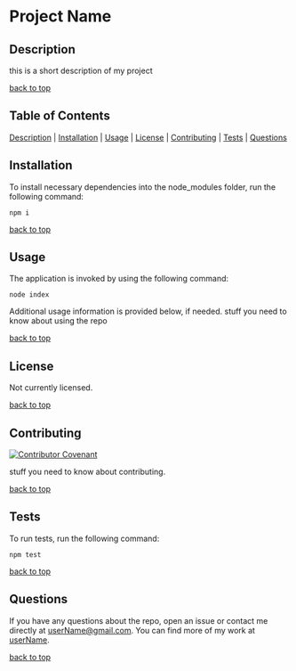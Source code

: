 
  # Project Name

  ## Description

  this is a short description of my project

  [back to top](#table-of-contents)

  ## Table of Contents
  [Description](#description) | [Installation](#installation) | [Usage](#usage) |  [License](#license) | [Contributing](#contributing) | [Tests](#tests) | [Questions](#questions)

  ## Installation

To install necessary dependencies into the node_modules folder, run the following command:
```
npm i
```

[back to top](#table-of-contents)

  ## Usage
  
  The application is invoked by using the following command:
```
node index
```
  
Additional usage information is provided below, if needed.
stuff you need to know about using the repo

[back to top](#table-of-contents)

  ## License

Not currently licensed.

[back to top](#table-of-contents)

  ## Contributing
[![Contributor Covenant](https://img.shields.io/badge/Contributor%20Covenant-2.1-4baaaa.svg)](../code_of_conduct.md#top)

stuff you need to know about contributing.

[back to top](#table-of-contents)

  ## Tests

To run tests, run the following command:
```
npm test
```
[back to top](#table-of-contents)

  ## Questions 

  If you have any questions about the repo, open an issue or contact me directly at userName@gmail.com. You can find more of my work at [userName](https://github.com/userName/).

[back to top](#table-of-contents)
  